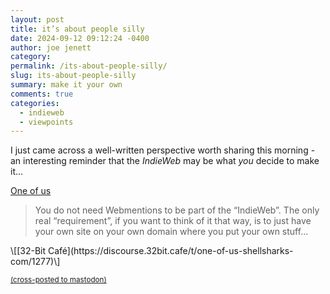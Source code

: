 ```yaml
---
layout: post
title: it’s about people silly
date: 2024-09-12 09:12:24 -0400
author: joe jenett
category: 
permalink: /its-about-people-silly/
slug: its-about-people-silly
summary: make it your own
comments: true
categories:
  - indieweb
  - viewpoints
---
```

I just came across a well-written perspective worth sharing this morning - an interesting reminder that the _IndieWeb_ may be what _you_ decide to make it...

[One of us](https://shellsharks.com/notes/2024/05/14/one-of-us)
<blockquote>
<p>
You do not need Webmentions to be part of the “IndieWeb”. The only real “requirement”, if you want to think of it that way, is to just have your own site on your own domain where you put your own stuff... 
</p>
</blockquote>
\[[32-Bit Café](https://discourse.32bit.cafe/t/one-of-us-shellsharks-com/1277)\]

<a href="https://brid.gy/publish/mastodon"><small>(cross-posted to mastodon)</small></a>